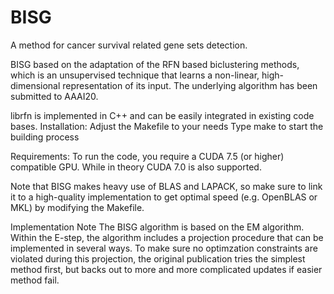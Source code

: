 # BISG
A method for cancer survival related gene sets detection.

BISG based on the adaptation of the RFN based biclustering methods, which is an unsupervised technique that learns a non-linear, high-dimensional representation of its input. The underlying algorithm has been submitted to AAAI20.


librfn is implemented in C++ and can be easily integrated in existing code bases. 
Installation:
Adjust the Makefile to your needs
Type make to start the building process

Requirements:
To run the code, you require a CUDA 7.5 (or higher) compatible GPU. While in theory CUDA 7.0 is also supported.

Note that BISG makes heavy use of BLAS and LAPACK, so make sure to link it to a high-quality implementation to get optimal speed (e.g. OpenBLAS or MKL) by modifying the Makefile.

Implementation Note
The BISG algorithm is based on the EM algorithm. Within the E-step, the algorithm includes a projection procedure that can be implemented in several ways. To make sure no optimzation constraints are violated during this projection, the original publication tries the simplest method first, but backs out to more and more complicated updates if easier method fail. 
